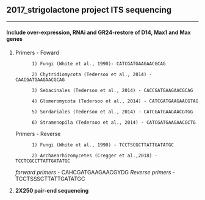 
## 2017_strigolactone project ITS sequencing

----
#### Include over-expression, RNAi and GR24-restore of D14, Max1 and Max genes


1. Primers - Foward

             1) Fungi (White et al., 1990)- CATCGATGAAGAACGCAG 
             
             2) Chytridiomycota (Tedersoo et al., 2014) - CAACGATGAAGAACGCAG
             
             3) Sebacinales (Tedersoo et al., 2014) - CACCGATGAAGAACGCAG
             
             4) Glomeromycota (Tedersoo et al., 2014) - CATCGATGAAGAACGTAG
             
             5) Sordariales (Tedersoo et al., 2014) - CATCGATGAAGAACGTGG
             
             6) Stramenopila (Tedersoo et al., 2014) - CATCGATGAAGAACGCTG
             
    Primers - Reverse
    
             1) Fungi (White et al., 1990) - TCCTSCGCTTATTGATATGC
    
             2) Archaearhizomycetes (Cregger et al.,2018) - TCCTCGCCTTATTGATATGC
             
   *forward primers* - CAHCGATGAAGAACGYDG
   *Reverse primers* - TCCTSSSCTTATTGATATGC
   
 2. **2X250 pair-end sequencing**
 
    
